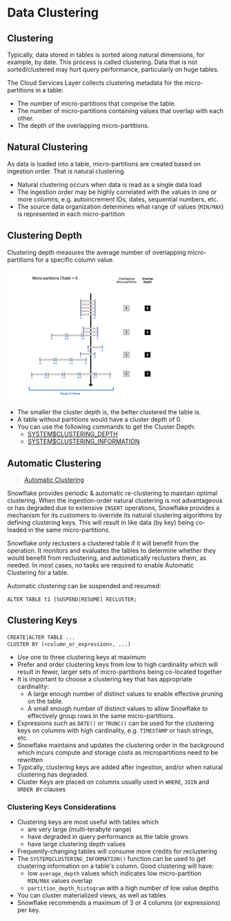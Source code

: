 # Data Clustering #

## Clustering ##
Typically, data stored in tables is sorted along natural dimensions, for example, by date. This process is called clustering.  Data that is not sorted/clustered may hurt query performance, particularly on huge tables.

The Cloud Services Layer collects clustering metadata for the micro-partitions in a table:
* The number of micro-partitions that comprise the table.
* The number of micro-partitions containing values that overlap with each other.
* The depth of the overlapping micro-partitions.

## Natural Clustering ##
As data is loaded into a table, micro-partitions are created based on ingestion order. That is natural clustering.
  * Natural clustering occurs when data is read as a single data load
  * The ingestion order may be highly correlated with the values in one or more columns, e.g. autoincrement IDs, dates, sequential numbers, etc.
  * The source data organization determines what range of values (`MIN/MAX`) is represented in each micro-partition

## Clustering Depth ##
Clustering depth measures the average number of overlapping micro-partitions for a specific column value.

![](../images/ClusteringDepth.png)

* The smaller the cluster depth is, the better clustered the table is.
* A table without partitions would have a cluster depth of 0.
* You can use the following commands to get the Cluster Depth:
  * [SYSTEM$CLUSTERING_DEPTH](https://docs.snowflake.com/en/sql-reference/functions/system_clustering_depth.html)
  * [SYSTEM$CLUSTERING_INFORMATION](https://docs.snowflake.com/en/sql-reference/functions/system_clustering_information.html)

## Automatic Clustering ##
> [Automatic Clustering](https://docs.snowflake.com/en/user-guide/tables-auto-reclustering.html)

Snowflake provides periodic & automatic re-clustering to maintain optimal clustering. When the ingestion-order natural clustering is not advantageous or has degraded due to extensive `INSERT` operations, Snowflake provides a mechanism for its customers to override its natural clustering algorithms by defining clustering keys. This will result in like data (by key) being co-loaded in the same micro-partitions.

Snowflake only reclusters a clustered table if it will benefit from the operation. It monitors and evaluates the tables to determine whether they would benefit from reclustering, and automatically reclusters them, as needed. In most cases, no tasks are required to enable Automatic Clustering for a table.

Automatic clustering can be suspended and resumed:
  ```
  ALTER TABLE t1 [SUSPEND|RESUME] RECLUSTER;
  ```

## Clustering Keys ##
```
CREATE|ALTER TABLE ...
CLUSTER BY (<column_or_expression>, ...)
```
* Use one to three clustering keys at maximum
* Prefer and order clustering keys from low to high cardinality which will result in fewer, larger sets of micro-partitions being co-located together
* It is important to choose a clustering key that has appropriate cardinality:
  * A large enough number of distinct values to enable effective pruning on the table.
  * A small enough number of distinct values to allow Snowflake to effectively group rows in the same micro-partitions.
* Expressions such as `DATE()` or `TRUNC()` can be used for the clustering keys on columns with high cardinality, e.g. `TIMESTAMP` or hash strings, etc.
* Snowflake maintains and updates the clustering order in the background which incurs compute and storage costs as micropartitions need to be rewritten
* Typically, clustering keys are added after ingestion, and/or when natural clustering has degraded.
* Cluster Keys are placed on columns usually used in `WHERE`, `JOIN` and `ORDER BY` clauses

### Clustering Keys Considerations ###
* Clustering keys are most useful with tables which
  * are very large (multi-terabyte range)
  * have degraded in query performance as the table grows
  * have large clustering depth values
* Frequently-changing tables will consume more credits for reclustering
* The `SYSTEM$CLUSTERING_INFORMATION()` function can be used to get clustering information on a table's column. Good clustering will have:
  * low `average_depth` values which indicates low micro-partition `MIN/MAX` values overlap
  * `partition_depth_histogram` with a high number of low value depths
* You can cluster materialized views, as well as tables
* Snowflake recommends a maximum of 3 or 4 columns (or expressions) per key.
